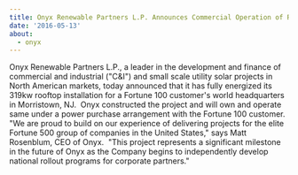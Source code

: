 ```yaml
---
title: Onyx Renewable Partners L.P. Announces Commercial Operation of Rooftop Solar Facility for Fortune 100 Headquarters
date: '2016-05-13'
about:
  - onyx
---
```


Onyx Renewable Partners L.P., a leader in the development and finance of commercial and industrial ("C&I") and small scale utility solar projects in North American markets, today announced that it has fully energized its 319kw rooftop installation for a Fortune 100 customer's world headquarters in Morristown, NJ.  Onyx constructed the project and will own and operate same under a power purchase arrangement with the Fortune 100 customer. "We are proud to build on our experience of delivering projects for the elite Fortune 500 group of companies in the United States," says Matt Rosenblum, CEO of Onyx.  "This project represents a significant milestone in the future of Onyx as the Company begins to independently develop national rollout programs for corporate partners."
